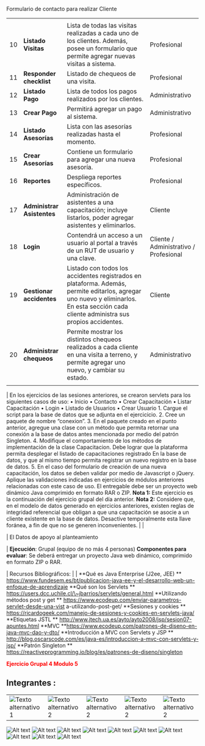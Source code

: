 Formulario de contacto para realizar Cliente

|    |                                |                                                                                                                                                                                         |                                        |
|----|--------------------------------|-----------------------------------------------------------------------------------------------------------------------------------------------------------------------------------------|----------------------------------------|
|    |                                |                                                                                                                                                                                         |                                        |
| 10 | **Listado Visitas**            | Lista de todas las visitas realizadas a cada uno de los clientes. Además, posee un formulario que permite agregar nuevas visitas a sistema.                                             | Profesional                            |
| 11 | **Responder checklist**        | Listado de chequeos de una visita.                                                                                                                                                      | Profesional                            |
| 12 | **Listado Pago**               | Lista de todos los pagos realizados por los clientes.                                                                                                                                   | Administrativo                         |
| 13 | **Crear Pago**                 | Permitirá agregar un pago al sistema.                                                                                                                                                   | Administrativo                         |
| 14 | **Listado Asesorías**          | Lista con las asesorías realizadas hasta el momento.                                                                                                                                    | Profesional                            |
| 15 | **Crear Asesorías**            | Contiene un formulario para agregar una nueva asesoría.                                                                                                                                 | Profesional                            |
| 16 | **Reportes**                   | Despliega reportes específicos.                                                                                                                                                         | Profesional                            |
| 17 | **Administrar** **Asistentes** | Administración de asistentes a una capacitación; incluye listarlos, poder agregar asistentes y eliminarlos.                                                                             | Cliente                                |
| 18 | **Login**                      | Contendrá un acceso a un usuario al portal a través de un RUT de usuario y una clave.                                                                                                   | Cliente / Administrativo / Profesional |
| 19 | **Gestionar accidentes**       | Listado con todos los accidentes registrados en plataforma. Además, permite editarlos, agregar uno nuevo y eliminarlos. En esta sección cada cliente administra sus propios accidentes. | Cliente                                |
| 20 | **Administrar chequeos**       | Permite mostrar los distintos chequeos realizados a cada cliente en una visita a terreno, y permite agregar uno nuevo, y cambiar su estado.                                             | Administrativo                         |
|    |                                |                                                                                                                                                                                         |                                        |

| En los ejercicios de las sesiones anteriores, se crearon servlets para los siguientes casos de uso:  • Inicio •
Contacto • Crear Capacitación • Listar Capacitación • Login • Listado de Usuarios • Crear Usuario 1. Cargue el script
para la base de datos que se adjunta en el ejercicicio. 2. Cree un paquete de nombre “conexion”. 3. En el paquete creado
en el punto anterior, agregue una clase con un método que permita retornar una conexión a la base de datos antes
mencionada por medio del patrón Singleton. 4. Modifique el comportamiento de los métodos de implementación de la clase
Capacitacion. Debe lograr que la plataforma permita desplegar el listado de capacitaciones registrado En la base de
datos, y que al mismo tiempo permita registrar un nuevo registro en la base de datos. 5. En el caso del formulario de
creación de una nueva capacitación, los datos se deben validar por medio de Javascript o jQuery. Aplique las
validaciones indicadas en ejercicios de módulos anteriores relacionadas con este caso de uso. El entregable debe ser un
proyecto web dinámico Java comprimido en formato RAR o ZIP.   **Nota 1:** Este ejercicio es la continuación del
ejercicio grupal del día anterior.   **Nota 2:** Considere que, en el modelo de datos generado en ejercicios anteriores,
existen reglas de integridad referencial que obligan a que una capacitación se asocie a un cliente existente en la base
de datos. Desactive temporalmente esta llave foránea, a fin de que no se generen inconvenientes. |
|

| El Datos de apoyo al planteamiento

| **Ejecución**: Grupal (equipo de no más 4 personas)   **Componentes para evaluar**: Se deberá entregar un proyecto
Java web dinámico, comprimido en formato ZIP o RAR.

| Recursos
Bibliográficos:                                                                                                                                                                                         |
|   **Qué es Java Enterprise (J2ee, JEE)
** https://www.fundesem.es/bt/publicacion-java-ee-y-el-desarrollo-web-un-enfoque-de-aprendizaje  **Qué son los Servlets
** https://users.dcc.uchile.cl/\~jbarrios/servlets/general.html  **Utilizando métodos post y get
** https://www.ecodeup.com/enviar-parametros-servlet-desde-una-vist a-utilizando-post-get/  **Sesiones y cookies
** https://ricardogeek.com/manejo-de-sesiones-y-cookies-en-servlets-java/  **Etiquetas JSTL
** http://www.jtech.ua.es/ayto/ayto2008/jsp/sesion07-apuntes.html   **MVC
**https://www.ecodeup.com/patrones-de-diseno-en-java-mvc-dao-y-dto/   **Introducción a MVC con Servlets y JSP
** http://blog.oscarscode.com/es/java-es/introduccion-a-mvc-con-servlets-y-jsp/   **Patrón Singleton
** <https://reactiveprogramming.io/blog/es/patrones-de-diseno/singleton>

<span style="color:red">**Ejercicio Grupal 4 Modulo 5**</span>

## **Integrantes :**

<table>
  <tr>
    <td><img src=https://img.shields.io/badge/Angelica%20-%20Romero%20-%20violet?cacheSeconds=3200" alt="Texto alternativo 1"></td>
    <td><img src="https://img.shields.io/badge/Bastian%20-%20Mariangel%20-%20red?cacheSeconds=3200" alt="Texto alternativo 2"></td>
    <td><img src="https://img.shields.io/badge/Ivan%20-%20Mieres%20-%20green?cacheSeconds=3200
" alt="Texto alternativo 2"></td>
    <td><img src="https://img.shields.io/badge/Patricio%20-%20Bonnin%20-%20brown?cacheSeconds=3200
" alt="Texto alternativo 2"></td>
    <td><img src="https://img.shields.io/badge/Roberto%20-%20Rivas%20-%20blue?cacheSeconds=3200
" alt="Texto alternativo 2"></td>

  </tr>
</table>

![Alt text](image-16.png)
![Alt text](image-17.png)
![Alt text](image-18.png)
![Alt text](image-19.png)
![Alt text](image-20.png)
![Alt text](image-21.png)
![Alt text](image-22.png)
![Alt text](image-23.png)
![Alt text](image-24.png)
![Alt text](image-25.png)